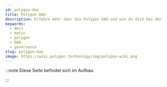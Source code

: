```yaml
---
id: polygon-dao
title: Polygon DAO
description: Erfahre mehr über die Polygon DAO und wie du dich bei der Polygon Governance engagieren kannst
keywords:
  - docs
  - matic
  - polygon
  - DAO
  - governance
slug: polygon-dao
image: https://wiki.polygon.technology/img/polygon-wiki.png
---
```


<!-- This page is a WIP -->

:::note Diese Seite befindet sich im Aufbau.

:::
